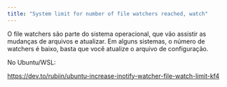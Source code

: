```yaml
---
title: "System limit for number of file watchers reached, watch"
---
```


O file watchers são parte do sistema operacional, que vão assistir as mudanças de arquivos e atualizar. Em alguns sistemas, o número de watchers é baixo, basta que você atualize o arquivo de configuração.

No Ubuntu/WSL:

https://dev.to/rubiin/ubuntu-increase-inotify-watcher-file-watch-limit-kf4
